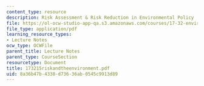 ```yaml
---
content_type: resource
description: Risk Assessment & Risk Reduction in Environmental Policy
file: https://ol-ocw-studio-app-qa.s3.amazonaws.com/courses/17-32-environmental-politics-and-policy-spring-2003/8a36b47b4338d73636ab0545c9913d89_173215riskandtheenvironment.pdf
file_type: application/pdf
learning_resource_types:
- Lecture Notes
ocw_type: OCWFile
parent_title: Lecture Notes
parent_type: CourseSection
resourcetype: Document
title: 173215riskandtheenvironment.pdf
uid: 8a36b47b-4338-d736-36ab-0545c9913d89
---
```

